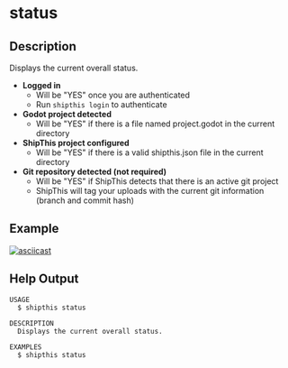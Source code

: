 # status

## Description

Displays the current overall status.

- **Logged in**
  - Will be "YES" once you are authenticated
  - Run `shipthis login` to authenticate
- **Godot project detected**
  - Will be "YES" if there is a file named project.godot in the current directory
- **ShipThis project configured**
  - Will be "YES" if there is a valid shipthis.json file in the current directory
- **Git repository detected (not required)**
  - Will be "YES" if ShipThis detects that there is an active git project
  - ShipThis will tag your uploads with the current git information (branch and commit hash)

## Example

[![asciicast](https://asciinema.org/a/GsqLxzyvFApORKUDfJl5DsNo7.svg)](https://asciinema.org/a/GsqLxzyvFApORKUDfJl5DsNo7)

## Help Output

```
USAGE
  $ shipthis status

DESCRIPTION
  Displays the current overall status.

EXAMPLES
  $ shipthis status
```